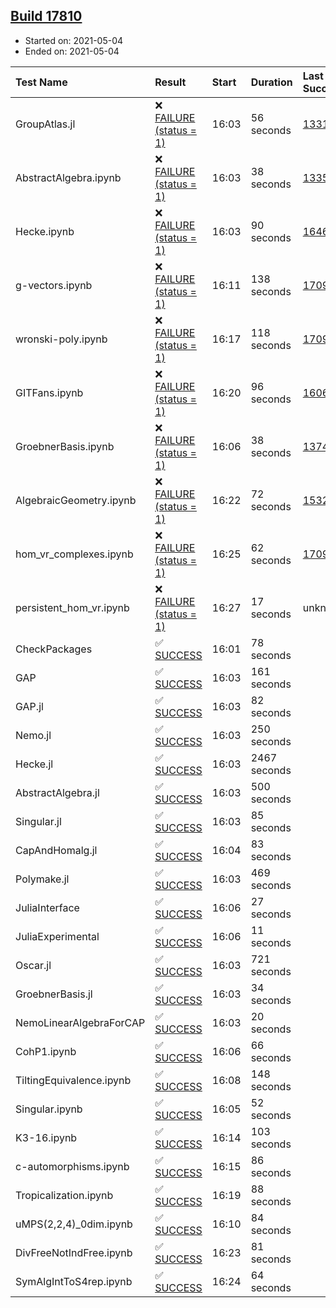 ## [Build 17810](https://oscarci.mathematik.uni-kl.de/job/oscar/17810/)

* Started on: 2021-05-04
* Ended on: 2021-05-04

| Test Name    | Result | Start | Duration | Last Success | First Failure |
|:-------------|:-------|:------|:---------|:-------------|:--------------|
| GroupAtlas.jl | ❌ [FAILURE (status = 1)](https://oscarci.mathematik.uni-kl.de/job/oscar/17810/artifact/logs/build-17810/GroupAtlas.jl.log) | 16:03 | 56 seconds | [13311](https://oscarci.mathematik.uni-kl.de/job/oscar/13311/) | [13312](https://oscarci.mathematik.uni-kl.de/job/oscar/13312/) |
| AbstractAlgebra.ipynb | ❌ [FAILURE (status = 1)](https://oscarci.mathematik.uni-kl.de/job/oscar/17810/artifact/logs/build-17810/AbstractAlgebra.ipynb.log) | 16:03 | 38 seconds | [13355](https://oscarci.mathematik.uni-kl.de/job/oscar/13355/) | [13356](https://oscarci.mathematik.uni-kl.de/job/oscar/13356/) |
| Hecke.ipynb | ❌ [FAILURE (status = 1)](https://oscarci.mathematik.uni-kl.de/job/oscar/17810/artifact/logs/build-17810/Hecke.ipynb.log) | 16:03 | 90 seconds | [16463](https://oscarci.mathematik.uni-kl.de/job/oscar/16463/) | [16464](https://oscarci.mathematik.uni-kl.de/job/oscar/16464/) |
| g-vectors.ipynb | ❌ [FAILURE (status = 1)](https://oscarci.mathematik.uni-kl.de/job/oscar/17810/artifact/logs/build-17810/g-vectors.ipynb.log) | 16:11 | 138 seconds | [17099](https://oscarci.mathematik.uni-kl.de/job/oscar/17099/) | [17100](https://oscarci.mathematik.uni-kl.de/job/oscar/17100/) |
| wronski-poly.ipynb | ❌ [FAILURE (status = 1)](https://oscarci.mathematik.uni-kl.de/job/oscar/17810/artifact/logs/build-17810/wronski-poly.ipynb.log) | 16:17 | 118 seconds | [17098](https://oscarci.mathematik.uni-kl.de/job/oscar/17098/) | [17099](https://oscarci.mathematik.uni-kl.de/job/oscar/17099/) |
| GITFans.ipynb | ❌ [FAILURE (status = 1)](https://oscarci.mathematik.uni-kl.de/job/oscar/17810/artifact/logs/build-17810/GITFans.ipynb.log) | 16:20 | 96 seconds | [16068](https://oscarci.mathematik.uni-kl.de/job/oscar/16068/) | [16069](https://oscarci.mathematik.uni-kl.de/job/oscar/16069/) |
| GroebnerBasis.ipynb | ❌ [FAILURE (status = 1)](https://oscarci.mathematik.uni-kl.de/job/oscar/17810/artifact/logs/build-17810/GroebnerBasis.ipynb.log) | 16:06 | 38 seconds | [13748](https://oscarci.mathematik.uni-kl.de/job/oscar/13748/) | [13749](https://oscarci.mathematik.uni-kl.de/job/oscar/13749/) |
| AlgebraicGeometry.ipynb | ❌ [FAILURE (status = 1)](https://oscarci.mathematik.uni-kl.de/job/oscar/17810/artifact/logs/build-17810/AlgebraicGeometry.ipynb.log) | 16:22 | 72 seconds | [15322](https://oscarci.mathematik.uni-kl.de/job/oscar/15322/) | [15323](https://oscarci.mathematik.uni-kl.de/job/oscar/15323/) |
| hom_vr_complexes.ipynb | ❌ [FAILURE (status = 1)](https://oscarci.mathematik.uni-kl.de/job/oscar/17810/artifact/logs/build-17810/hom_vr_complexes.ipynb.log) | 16:25 | 62 seconds | [17099](https://oscarci.mathematik.uni-kl.de/job/oscar/17099/) | [17100](https://oscarci.mathematik.uni-kl.de/job/oscar/17100/) |
| persistent_hom_vr.ipynb | ❌ [FAILURE (status = 1)](https://oscarci.mathematik.uni-kl.de/job/oscar/17810/artifact/logs/build-17810/persistent_hom_vr.ipynb.log) | 16:27 | 17 seconds | unknown | unknown |
| CheckPackages | ✅ [SUCCESS](https://oscarci.mathematik.uni-kl.de/job/oscar/17810/artifact/logs/build-17810/CheckPackages.log) | 16:01 | 78 seconds |  |  |
| GAP | ✅ [SUCCESS](https://oscarci.mathematik.uni-kl.de/job/oscar/17810/artifact/logs/build-17810/GAP.log) | 16:03 | 161 seconds |  |  |
| GAP.jl | ✅ [SUCCESS](https://oscarci.mathematik.uni-kl.de/job/oscar/17810/artifact/logs/build-17810/GAP.jl.log) | 16:03 | 82 seconds |  |  |
| Nemo.jl | ✅ [SUCCESS](https://oscarci.mathematik.uni-kl.de/job/oscar/17810/artifact/logs/build-17810/Nemo.jl.log) | 16:03 | 250 seconds |  |  |
| Hecke.jl | ✅ [SUCCESS](https://oscarci.mathematik.uni-kl.de/job/oscar/17810/artifact/logs/build-17810/Hecke.jl.log) | 16:03 | 2467 seconds |  |  |
| AbstractAlgebra.jl | ✅ [SUCCESS](https://oscarci.mathematik.uni-kl.de/job/oscar/17810/artifact/logs/build-17810/AbstractAlgebra.jl.log) | 16:03 | 500 seconds |  |  |
| Singular.jl | ✅ [SUCCESS](https://oscarci.mathematik.uni-kl.de/job/oscar/17810/artifact/logs/build-17810/Singular.jl.log) | 16:03 | 85 seconds |  |  |
| CapAndHomalg.jl | ✅ [SUCCESS](https://oscarci.mathematik.uni-kl.de/job/oscar/17810/artifact/logs/build-17810/CapAndHomalg.jl.log) | 16:04 | 83 seconds |  |  |
| Polymake.jl | ✅ [SUCCESS](https://oscarci.mathematik.uni-kl.de/job/oscar/17810/artifact/logs/build-17810/Polymake.jl.log) | 16:03 | 469 seconds |  |  |
| JuliaInterface | ✅ [SUCCESS](https://oscarci.mathematik.uni-kl.de/job/oscar/17810/artifact/logs/build-17810/JuliaInterface.log) | 16:06 | 27 seconds |  |  |
| JuliaExperimental | ✅ [SUCCESS](https://oscarci.mathematik.uni-kl.de/job/oscar/17810/artifact/logs/build-17810/JuliaExperimental.log) | 16:06 | 11 seconds |  |  |
| Oscar.jl | ✅ [SUCCESS](https://oscarci.mathematik.uni-kl.de/job/oscar/17810/artifact/logs/build-17810/Oscar.jl.log) | 16:03 | 721 seconds |  |  |
| GroebnerBasis.jl | ✅ [SUCCESS](https://oscarci.mathematik.uni-kl.de/job/oscar/17810/artifact/logs/build-17810/GroebnerBasis.jl.log) | 16:03 | 34 seconds |  |  |
| NemoLinearAlgebraForCAP | ✅ [SUCCESS](https://oscarci.mathematik.uni-kl.de/job/oscar/17810/artifact/logs/build-17810/NemoLinearAlgebraForCAP.log) | 16:03 | 20 seconds |  |  |
| CohP1.ipynb | ✅ [SUCCESS](https://oscarci.mathematik.uni-kl.de/job/oscar/17810/artifact/logs/build-17810/CohP1.ipynb.log) | 16:06 | 66 seconds |  |  |
| TiltingEquivalence.ipynb | ✅ [SUCCESS](https://oscarci.mathematik.uni-kl.de/job/oscar/17810/artifact/logs/build-17810/TiltingEquivalence.ipynb.log) | 16:08 | 148 seconds |  |  |
| Singular.ipynb | ✅ [SUCCESS](https://oscarci.mathematik.uni-kl.de/job/oscar/17810/artifact/logs/build-17810/Singular.ipynb.log) | 16:05 | 52 seconds |  |  |
| K3-16.ipynb | ✅ [SUCCESS](https://oscarci.mathematik.uni-kl.de/job/oscar/17810/artifact/logs/build-17810/K3-16.ipynb.log) | 16:14 | 103 seconds |  |  |
| c-automorphisms.ipynb | ✅ [SUCCESS](https://oscarci.mathematik.uni-kl.de/job/oscar/17810/artifact/logs/build-17810/c-automorphisms.ipynb.log) | 16:15 | 86 seconds |  |  |
| Tropicalization.ipynb | ✅ [SUCCESS](https://oscarci.mathematik.uni-kl.de/job/oscar/17810/artifact/logs/build-17810/Tropicalization.ipynb.log) | 16:19 | 88 seconds |  |  |
| uMPS(2,2,4)_0dim.ipynb | ✅ [SUCCESS](https://oscarci.mathematik.uni-kl.de/job/oscar/17810/artifact/logs/build-17810/uMPS-2-2-4-_0dim.ipynb.log) | 16:10 | 84 seconds |  |  |
| DivFreeNotIndFree.ipynb | ✅ [SUCCESS](https://oscarci.mathematik.uni-kl.de/job/oscar/17810/artifact/logs/build-17810/DivFreeNotIndFree.ipynb.log) | 16:23 | 81 seconds |  |  |
| SymAlgIntToS4rep.ipynb | ✅ [SUCCESS](https://oscarci.mathematik.uni-kl.de/job/oscar/17810/artifact/logs/build-17810/SymAlgIntToS4rep.ipynb.log) | 16:24 | 64 seconds |  |  |
